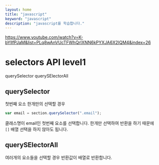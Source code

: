 ```yaml
---
layout: home
title: "javascript"
keyword: "javascript"
description: "javascript를 학습합니다."
---
```


https://www.youtube.com/watch?v=K-bYllfPJaM&list=PLq8wAnVUcTFWhQrIXNN6kPYXJA6X2IQM4&index=26

# selectors API level1

querySelector
querySElectorAll



## querySelector
첫번째 요소 한개만의 선택할 경우

```js
var email = section.querySelector(".email");
```
클래스명이 email인 첫번째 요소를 선택합니다. 한개만 선택하여 반환을 하기 때문에 `[]` 배열 선택을 하지 않아도 됩니다.

## querySElectorAll
여러개의 요소들을 선택할 경우
반환값이 배열로 반환합니다.






